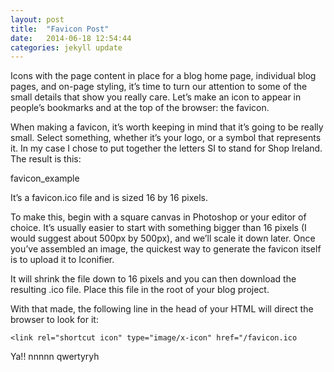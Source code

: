 ```yaml
---
layout: post
title:  "Favicon Post"
date:   2014-06-18 12:54:44
categories: jekyll update
---
```


Icons
with the page content in place for a blog home page, individual blog pages, and on-page styling, it’s time to turn our attention to some of the small details that show you really care. Let’s make an icon to appear in people’s bookmarks and at the top of the browser: the favicon.

When making a favicon, it’s worth keeping in mind that it’s going to be really small. Select something, whether it’s your logo, or a symbol that represents it. In my case I chose to put together the letters SI to stand for Shop Ireland. The result is this:

favicon_example

It’s a favicon.ico file and is sized 16 by 16 pixels.

To make this, begin with a square canvas in Photoshop or your editor of choice. It’s usually easier to start with something bigger than 16 pixels (I would suggest about 500px by 500px), and we’ll scale it down later. Once you’ve assembled an image, the quickest way to generate the favicon itself is to upload it to Iconifier.

It will shrink the file down to 16 pixels and you can then download the resulting .ico file. Place this file in the root of your blog project.

With that made, the following line in the head of your HTML will direct the browser to look for it:

```<link rel="shortcut icon" type="image/x-icon" href="/favicon.ico```

Ya!! nnnnn qwertyryh
